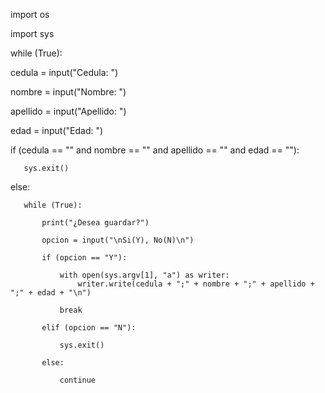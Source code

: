import os

import sys

while (True):

   cedula = input("Cedula: ")
   
   nombre = input("Nombre: ")
   
   apellido = input("Apellido: ")
   
   edad = input("Edad: ")

   if (cedula == "" and nombre == "" and apellido == "" and edad == ""):
   
       sys.exit()

   else:
   
       while (True):
       
           print("¿Desea guardar?")
           
           opcion = input("\nSi(Y), No(N)\n")

           if (opcion == "Y"):
           
               with open(sys.argv[1], "a") as writer:
                   writer.write(cedula + ";" + nombre + ";" + apellido + ";" + edad + "\n")
                   
               break
               
           elif (opcion == "N"):
           
               sys.exit()
               
           else:
           
               continue
